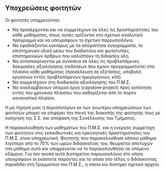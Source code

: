 ## **Υποχρεώσεις φοιτητών**

Οι φοιτητές υποχρεούνται:

-    Να προσέρχονται και να συμμετέχουν σε όλες τις δραστηριότητες του κάθε μαθήματος, όπως αυτές ορίζονται στο σχετικό αναλυτικό πρόγραμμα και να υπογράφουν το σχετικό παρουσιολόγιο.
-    Να εφοδιάζονται εγκαίρως με τα απαραίτητα συγγράμματα, το επιστημονικό υλικό μέσω του διαδικτύου και φωτοτυπίες επιστημονικών άρθρων που καλύπτουν τη διδακτέα ύλη.
-    Να ανταποκρίνονται με συνέπεια σε όλες τις προβλεπόμενες δοκιμασίες αξιολόγησης επιδόσεων που έχουν προγραμματιστεί στα πλαίσια κάθε μαθήματος (προσέλευση σε εξετάσεις, υποβολή εργασιών εντός προβλεπόμενων ημερομηνιών, κλπ).
-    Να συμμετέχουν στη διαδικασία αξιολόγησης του Π.Μ.Σ.
-    Να αναλαμβάνουν ατομικό έργο (capstone project) προς εκπόνηση εντός του χρονικού πλαισίου που καθορίζεται από το παρόν κανονιστικό πλαίσιο.

Η μη τήρηση μιας ή περισσοτέρων εκ των ανωτέρω υποχρεώσεων των φοιτητών μπορεί να επιφέρει την ποινή της διακοπής της φοίτησής τους με εισήγηση της Σ.Ε. και απόφαση της Συνέλευσης του Τμήματος.

Η παρακολούθηση των μαθημάτων του Π.Μ.Σ. και η ενεργός συμμετοχή των φοιτητών στις εκπαιδευτικές και ερευνητικές δραστηριότητες του Π.Μ.Σ. είναι υποχρεωτική. Φοιτητής που παρακολούθησε κάποιο μάθημα λιγότερο από το 70% των ωρών διδασκαλίας του, θεωρείται αποτυχών στο μάθημα αυτό και υποχρεούται να το παρακολουθήσει σε επόμενο εξάμηνο. Για τον σκοπό αυτό διατηρείται παρουσιολόγιο στο οποίο υπογράφουν οι εκάστοτε παρόντες και το οποίο στο τέλος ο διδάσκοντας παραδίδει στη Γραμματεία του Π.Μ.Σ., η οποία και διατηρεί σχετικό αρχείο.

